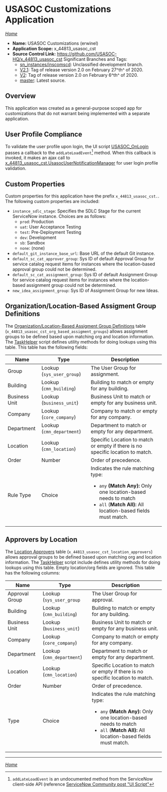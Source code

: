 # USASOC Customizations Application

*[Home](./README.md)*

- **Name:** USASOC Customizations (erwinel)
- **Application Scope:** x_44813_usasoc_cst
- **Source Control Link:** <https://github.com/USASOC-HQ/x_44813_usasoc_cst>
  Significant Branches and Tags:
  - [sn_instances/inscomscd](https://github.com/USASOC-HQ/x_44813_usasoc_cst/tree/sn_instances/inscomscd): Unclassified development branch.
  - [V2.1](https://github.com/USASOC-HQ/x_44813_usasoc_cst/tree/V2.1): Tag of release version 2.0 on February 27^th^ of 2020.
  - [V2](https://github.com/USASOC-HQ/x_44813_usasoc_cst/tree/V2): Tag of release version 2.0 on February 6^th^ of 2020.
  - [master](https://github.com/USASOC-HQ/x_44813_usasoc_cst/tree/master): Latest source.

## Overview

This application was created as a general-purpose scoped app for customizations that do not warrant being implemented with a separate application.

## User Profile Compliance

To validate the user profile upon login, the UI script [USASOC_OnLogin](https://inscomscd.servicenowservices.com/nav_to.do?uri=sys_ui_script.do?sys_id=2f9986cc07070010683af0269c1ed03e) passes a callback to the `addLateLoadEvent`[^1] method. When this callback is invoked, it makes an ajax call to [x_44813_usasoc_cst.UsasocUserNotificationManager](https://inscomscd.servicenowservices.com/nav_to.do?uri=sys_script_include.do?sys_id=c5abb1c007070010683af0269c1ed0ec) for user login profile validation.

## Custom Properties

Custom properties for this application have the prefix `x_44813_usasoc_cst.`. The following custom properties are included:

- `instance_sdlc_stage`: Specifies the SDLC Stage for the current ServiceNow instance. Choices are as follows:
  - `prod`: Production
  - `uat`: User Acceptance Testing
  - `test`: Pre-Deployment Testing
  - `dev`: Development
  - `sb`: Sandbox
  - `none`: (none)
- `default_git_instance_base_url`: Base URL of the default Git instance.
- `default_sc_cat_approver_group`: Sys ID of default Approval Group for service catalog request items for instances where the location-based approval group could not be determined.
- `default_sc_cat_assignment_group`: Sys ID of default Assignment Group for service catalog request items for instances where the location-based assignment group could not be determined.
- `new_idea_assignment_group`: Sys ID of Assignment Group for new Ideas.

## Organization/Location-Based Assigment Group Definitions

The [Organization/Location-Based Assigment Group Definitions](https://inscomscd.servicenowservices.com/nav_to.do?uri=sys_db_object.do?sys_id=522d5c691b19c9101497a820f54bcbd4) table (`x_44813_usasoc_cst_org_based_assigment_groups`) allows assignment groups to be defined based upon matching org and location information. The [TaskHelper](https://inscomscd.servicenowservices.com/nav_to.do?uri=sys_script_include.do?sys_id=cc37863307a20010683af0269c1ed08f) script defines utility methods for doing lookups using this table. This table has the following fields:

| Name          | Type                      | Description |
|---------------|---------------------------|-------------|
| Group         | Lookup (`sys_user_group`) | The User Group for assignment. |
| Building      | Lookup (`cmn_building`)   | Building to match or empty for any building. |
| Business Unit | Lookup (`business_unit`)  | Business Unit to match or empty for any business unit. |
| Company       | Lookup (`core_company`)   | Company to match or empty for any company.|
| Department    | Lookup (`cmn_department`) | Department to match or empty for any department. |
| Location      | Lookup (`cmn_location`)   | Specific Location to match or empty if there is no specific location to match. |
| Order         | Number                    | Order of precedence. |
| Rule Type     | Choice                    | Indicates the rule matching type:<ul><li>`any` **(Match Any):** Only one location-based needs to match</li><li>`all` (**Match All):** All location-based fields must match.</li></ul> |

## Approvers by Location

The [Location Approvers](https://inscomscd.servicenowservices.com/nav_to.do?uri=sys_db_object.do?sys_id=862d5c691b19c9101497a820f54bcb54) table (`x_44813_usasoc_cst_location_approvers`) allows approval groups to be defined based upon matching org and location information. The [TaskHelper](https://inscomscd.servicenowservices.com/nav_to.do?uri=sys_script_include.do?sys_id=cc37863307a20010683af0269c1ed08f) script include defines utility methods for doing lookups using this table. Empty location/org fields are ignored. This table has the following columns:

| Name           | Type                      | Description |
|----------------|---------------------------|-------------|
| Approval Group | Lookup (`sys_user_group`  | The User Group for approval. |
| Building       | Lookup (`cmn_building`)   | Building to match or empty for any building. |
| Business Unit  | Lookup (`business_unit`)  | Business Unit to match or empty for any business unit. |
| Company        | Lookup (`core_company`)   | Company to match or empty for any company. |
| Department     | Lookup (`cmn_department`) | Department to match or empty for any department. |
| Location       | Lookup (`cmn_location`)   | Specific Location to match or empty if there is no specific location to match. |
| Order          | Number                    | Order of precedence. |
| Type           | Choice                    | Indicates the rule matching type:<ul><li>`any` **(Match Any):** Only one location-based needs to match</li><li>`all` (**Match All):** All location-based fields must match.</li></ul> |

[^1]: `addLateLoadEvent` is an undocumented method from the ServiceNow client-side API (reference [ServiceNow Community post "UI Script"](https://community.servicenow.com/community?id=community_question&sys_id=885bc321db9cdbc01dcaf3231f9619aa)

_____

*[Home](./README.md)*
